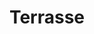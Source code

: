 ---
title: "Terrasse"
description: "Photo de la terrassse actuelle"
draft: false
image : "images/perso/projet/20210226_120402.jpg"
category: "Avant"
---